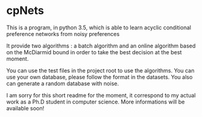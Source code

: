 # cpNets
This is a program, in python 3.5, which is able to learn acyclic conditional preference networks
from noisy preferences

It provide two algorithms : a batch algorithm and an online algorithm based on the McDiarmid bound in order to take
the best decision at the best moment.

You can use the test files in the project root to use the algorithms. You can use your own database, please follow the format
in the datasets. You also can generate a random database with noise.

I am sorry for this short readme for the moment, it correspond to my actual work as a Ph.D student in computer science.
More informations will be available soon!
